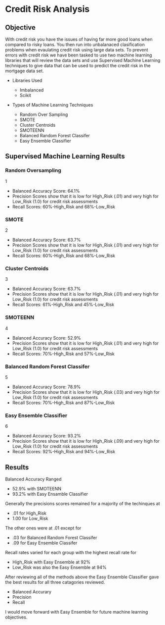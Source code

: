 # Credit Risk Analysis

## Objective

With credit risk you have the issues of having far more good loans when compared to risky loans. You then run into unbalanaced clasification problems when evaulating credit risk using large data sets. To prevent errors with credit risk we have been tasked to use two machine learning libraries that will review the data sets and use Supervised Machine Learning techniques to give data that can be used to predict the credit risk in the mortgage data set.

- Libraries Used
  - Imbalanced
  - Scikit
  
- Types of Machine Learning Techniques
  - Random Over Sampling
  - SMOTE
  - Cluster Centroids
  - SMOTEENN
  - Balanced Random Forest Classifer
  - Easy Ensemble Classifier
  
## Supervised Machine Learning Results

### Random Oversampling

1

- Balanced Accuracy Score: 64.1%
- Precision Scores show that it is low for High_Risk (.01) and very high for Low_Risk (1.0) for credit risk assessments
- Recall Scores: 60%-High_Risk and 68%-Low_Risk

### SMOTE
  
2

- Balanced Accuracy Score: 63.7%
- Precision Scores show that it is low for High_Risk (.01) and very high for Low_Risk (1.0) for credit risk assessments
- Recall Scores: 60%-High_Risk and 68%-Low_Risk

### Cluster Centroids

3

- Balanced Accuracy Score: 63.7%
- Precision Scores show that it is low for High_Risk (.01) and very high for Low_Risk (1.0) for credit risk assessments
- Recall Scores: 61%-High_Risk and 45%-Low_Risk

### SMOTEENN

4

- Balanced Accuracy Score: 52.9%
- Precision Scores show that it is low for High_Risk (.01) and very high for Low_Risk (1.0) for credit risk assessments
- Recall Scores: 70%-High_Risk and 57%-Low_Risk

### Balanced Random Forest Classifer

5

- Balanced Accuracy Score: 78.9%
- Precision Scores show that it is low for High_Risk (.03) and very high for Low_Risk (1.0) for credit risk assessments
- Recall Scores: 70%-High_Risk and 87%-Low_Risk

### Easy Ensemble Classifier

6

- Balanced Accuracy Score: 93.2%
- Precision Scores show that it is low for High_Risk (.09) and very high for Low_Risk (1.0) for credit risk assessments
- Recall Scores: 92%-High_Risk and 94%-Low_Risk

## Results

 Balanced Accuracy Ranged 
- 52.9% with SMOTEENN
- 93.2% with Easy Ensamble Classifier 

Generally the precisions scores remained for a majority of the techinques at 
- .01 for High_Risk
- 1.00 for Low_Risk 

The other ones were at .01 except for 
- .03 for Balanced Random Forest Classifer
- .09 for Easy Ensemble Classifer 

Recall rates varied for each group with the highest recall rate for 
- High_Risk with Easy Ensemble at 92% 
- Low_Risk was also the Easy Ensemble at 94%

After reviewing all of the methods above the Easy Ensemble Classifier gave the best results for all three catagories reviewed. 
- Balanced Accurary
- Precision 
- Recall

I would move forward with Easy Ensemble for future machine learning objectives. 